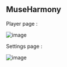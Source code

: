 ﻿## MuseHarmony

Player page :

![image](https://github.com/TheoLanles/MuseHarmony/assets/62571239/bd9945cc-3766-46ec-a8bd-637cf21ba067)

Settings page :

![image](https://github.com/TheoLanles/MuseHarmony/assets/62571239/b5814e61-0c77-44cf-9fe5-29c6efce8e24)



